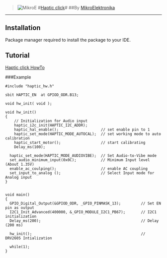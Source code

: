 > ![MikroE](http://www.mikroe.com/img/designs/beta/logo_small.png)
> #[Haptic click](http://www.mikroe.com/click/haptic/)#
> ##By [MikroElektronika](http://www.mikroe.com)
---

## Installation
Package manager required to install the package to your IDE.  

## Tutorial
[Haptic click HowTo](http://learn.mikroe.com/haptic-click-feel-the-code-on-your-skin/)

###Example
```
#include "haptic_hw.h"

sbit HAPTIC_EN  at GPIOD_ODR.B13;

void hw_init( void );

void hw_init()
{
    // Initialization for Audio input
    haptic_i2c_init(HAPTIC_I2C_ADDR);
    haptic_hal_enable();                   // set enable pin to 1
    haptic_set_mode(HAPTIC_MODE_AUTOCAL);  // set working mode to auto calibration
    haptic_start_motor();                  // start calibrating
    Delay_ms(100);

  haptic_set_mode(HAPTIC_MODE_AUDIOVIBE);  // Set Audio-to-Vibe mode
  set_audio_minimum_input(0x0C);           // Minimum Input level (About 1.35V)
  enable_ac_coulping();                    // enable AC coupling
  set_input_to_analog ();                  // Select Input mode for Analog input
}


void main() 
{
  GPIO_Digital_Output(&GPIOD_ODR, _GPIO_PINMASK_13);         // Set EN pin as output
  I2C1_Init_Advanced(400000, &_GPIO_MODULE_I2C1_PB67);       // I2C1 initialization
  Delay_ms(200);                                             // Delay (200 ms)

  hw_init();                                                 // DRV2605 Intialization

  while(1);
}
```
